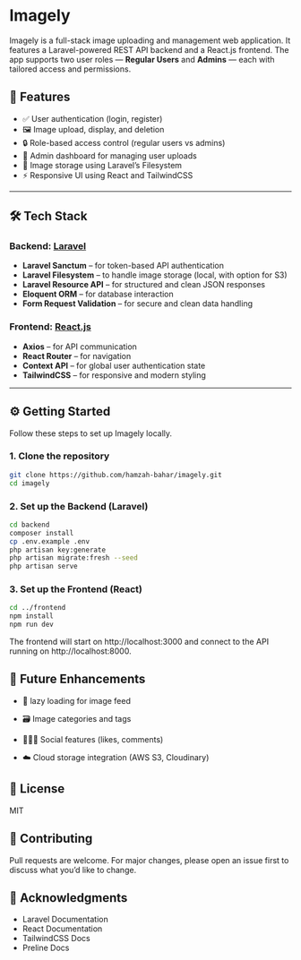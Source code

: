 # Imagely

Imagely is a full-stack image uploading and management web application. It features a Laravel-powered REST API backend and a React.js frontend. The app supports two user roles — **Regular Users** and **Admins** — each with tailored access and permissions.

## 🚀 Features

- ✅ User authentication (login, register)
- 🖼️ Image upload, display, and deletion
- 🔒 Role-based access control (regular users vs admins)
- 📂 Admin dashboard for managing user uploads
- 📸 Image storage using Laravel’s Filesystem
- ⚡ Responsive UI using React and TailwindCSS

---

## 🛠️ Tech Stack

### Backend: [Laravel](https://laravel.com/)

- **Laravel Sanctum** – for token-based API authentication
- **Laravel Filesystem** – to handle image storage (local, with option for S3)
- **Laravel Resource API** – for structured and clean JSON responses
- **Eloquent ORM** – for database interaction
- **Form Request Validation** – for secure and clean data handling

### Frontend: [React.js](https://reactjs.org/)

- **Axios** – for API communication
- **React Router** – for navigation
- **Context API** – for global user authentication state
- **TailwindCSS** – for responsive and modern styling

---

## ⚙️ Getting Started

Follow these steps to set up Imagely locally.

### 1. Clone the repository

```bash
git clone https://github.com/hamzah-bahar/imagely.git
cd imagely
```

### 2. Set up the Backend (Laravel)

```bash
cd backend
composer install
cp .env.example .env
php artisan key:generate
php artisan migrate:fresh --seed
php artisan serve
```

### 3. Set up the Frontend (React)

```bash
cd ../frontend
npm install
npm run dev
```

The frontend will start on http://localhost:3000 and connect to the API running on http://localhost:8000.

## 🧪 Future Enhancements

- 🔁 lazy loading for image feed

- 🗃️ Image categories and tags

- 🧑‍🤝‍🧑 Social features (likes, comments)

- ☁️ Cloud storage integration (AWS S3, Cloudinary)

## 📄 License

MIT

## 🤝 Contributing

Pull requests are welcome. For major changes, please open an issue first to discuss what you’d like to change.

## 🙌 Acknowledgments

- Laravel Documentation
- React Documentation
- TailwindCSS Docs
- Preline Docs

